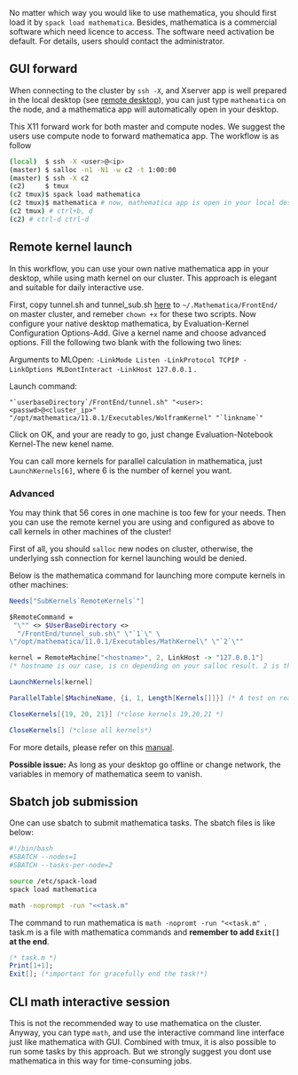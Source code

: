 No matter which way you would like to use mathematica, you should first load it by `spack load mathematica`. Besides, mathematica is a commercial software which need licence to access. The software need activation be default. For details, users should contact the administrator.

## GUI forward

When connecting to the cluster by `ssh -X`, and Xserver app is well prepared in the local desktop (see [remote desktop](../basics/connecting.md)), you can just type `mathematica` on the node, and a mathematica app will automatically open in your desktop.

This X11 forward work for both master and compute nodes. We suggest the users use compute node to forward mathematica app. The workflow is as follow

```bash
(local)  $ ssh -X <user>@<ip>
(master) $ salloc -n1 -N1 -w c2 -t 1:00:00
(master) $ ssh -X c2
(c2)     $ tmux
(c2 tmux)$ spack load mathematica
(c2 tmux)$ mathematica # now, mathematica app is open in your local desktop
(c2 tmux) # ctrl+b, d
(c2) # ctrl-d ctrl-d
```

## Remote kernel launch

In this workflow, you can use your own native mathematica app in your desktop, while using math kernel on our cluster. This approach is elegant and suitable for daily interactive use.

First, copy tunnel.sh and tunnel_sub.sh [here](https://github.com/sakra/Tunnel/tree/master/scripts) to `~/.Mathematica/FrontEnd/` on master cluster, and remeber `chown +x` for these two scripts. Now configure your native desktop mathematica, by Evaluation-Kernel Configuration Options-Add. Give a kernel name and choose advanced options. Fill the following two blank with the following two lines:

Arguments to MLOpen: `-LinkMode Listen -LinkProtocol TCPIP -LinkOptions MLDontInteract -LinkHost 127.0.0.1` .

Launch command: 

```
"`userbaseDirectory`/FrontEnd/tunnel.sh" "<user>:<passwd>@<cluster_ip>" "/opt/mathematica/11.0.1/Executables/WolframKernel" "`linkname`"
```

Click on OK, and your are ready to go, just change Evaluation-Notebook Kernel-The new kenel name.

You can call more kernels for parallel calculation in mathematica, just `LaunchKernels[6]`, where 6 is the number of kernel you want.

### Advanced

You may think that 56 cores in one machine is too few for your needs. Then you can use the remote kernel you are using and configured as above to call kernels in other machines of the cluster!

First of all, you should `salloc` new nodes on cluster, otherwise, the underlying ssh connection for kernel launching would be denied.

Below is the mathematica command for launching more compute kernels in other machines:

```mathematica
Needs["SubKernels`RemoteKernels`"]

$RemoteCommand = 
 "\"" <> $UserBaseDirectory <> 
  "/FrontEnd/tunnel_sub.sh\" \"`1`\" \
\"/opt/mathematica/11.0.1/Executables/MathKernel\" \"`2`\""

kernel = RemoteMachine["<hostname>", 2, LinkHost -> "127.0.0.1"]
(* hostname is our case, is cn depending on your salloc result. 2 is the kernel number on hostname, if the user name is the same, which is the case in our HPC, <user>@ part can be omitted, a cn for host is enough *)

LaunchKernels[kernel]

ParallelTable[$MachineName, {i, 1, Length[Kernels[]]}] (* A test on real parallel fashion, you may see a mix of master and cn *)

CloseKernels[{19, 20, 21}] (*close kernels 19,20,21 *)

CloseKernels[] (*close all kernels*)
```

For more details, please refer on this [manual](https://github.com/sakra/Tunnel/blob/master/MANUAL.md).

**Possible issue:** As long as your desktop go offline or change network, the variables in memory of mathematica seem to vanish.

## Sbatch job submission

One can use sbatch to submit mathematica tasks. The sbatch files is like below:

```bash
#!/bin/bash
#SBATCH --nodes=1
#SBATCH --tasks-per-node=2

source /etc/spack-load
spack load mathematica

math -noprompt -run "<<task.m"
```

The command to run mathematica is  `math -nopromt -run "<<task.m" `. task.m is a file with mathematica commands and **remember to add `Exit[]` at the end**.

```mathematica
(* task.m *)
Print[1+1];
Exit[]; (*important for gracefully end the task!*)
```

## CLI math interactive session

This is not the recommended way to use mathematica on the cluster. Anyway, you can type `math`, and use the interactive command line interface just like mathematica with GUI. Combined with tmux, it is also possible to run some tasks by this approach. But we strongly suggest you dont use mathematica in this way for time-consuming jobs.